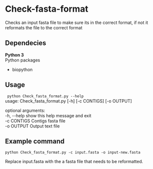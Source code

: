 # Check-fasta-format
Checks an input fasta file to make sure its in the correct format, if not it reformats the file to the correct format

## Dependecies 
**Python 3** \
Python packages 
- biopython

## Usage 
` python Check_fasta_format.py --help` \
usage: Check_fasta_format.py [-h] [-c CONTIGS] [-o OUTPUT] 

optional arguments: \
  -h, --help  show this help message and exit \
  -c CONTIGS  Contigs fasta file \
  -o OUTPUT   Output text file 

## Example command 
`python Check_fasta_format.py -c input.fasta -o input-new.fasta` 
 
 Replace input.fasta with the a fasta file that needs to be reformatted.
